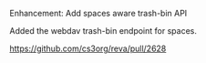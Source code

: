 Enhancement: Add spaces aware trash-bin API

Added the webdav trash-bin endpoint for spaces.

https://github.com/cs3org/reva/pull/2628
